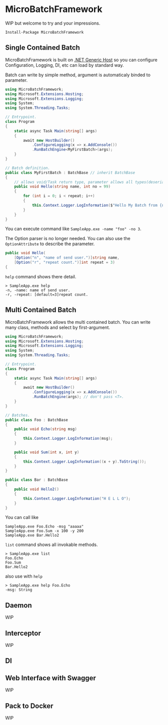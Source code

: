 MicroBatchFramework
===
WIP but welcome to try and your impressions.

```
Install-Package MicroBatchFramework
```

Single Contained Batch
---
MicroBatchFramework is built on [.NET Generic Host](https://docs.microsoft.com/en-us/aspnet/core/fundamentals/host/generic-host) so you can configure Configuration, Logging, DI, etc can load by standard way.

Batch can write by simple method, argument is automaticaly binded to parameter.

```csharp
using MicroBatchFramework;
using Microsoft.Extensions.Hosting;
using Microsoft.Extensions.Logging;
using System;
using System.Threading.Tasks;

// Entrypoint.
class Program
{
    static async Task Main(string[] args)
    {
        await new HostBuilder()
            .ConfigureLogging(x => x.AddConsole())
            .RunBatchEngine<MyFirstBatch>(args);
    }
}

// Batch definition.
public class MyFirstBatch : BatchBase // inherit BatchBase
{
    // allows void/Task return type, parameter allows all types(deserialized by Utf8Json and can pass by JSON string)
    public void Hello(string name, int no = 99)
    { 
        for (int i = 0; i < repeat; i++)
        {
            this.Context.Logger.LogInformation($"Hello My Batch from {name}");
        }
    }
}
```

You can execute command like `SampleApp.exe -name "foo" -no 3`.

The Option parser is no longer needed. You can also use the `OptionAttribute` to describe the parameter.

```csharp
public void Hello(
    [Option("n", "name of send user.")]string name, 
    [Option("r", "repeat count.")]int repeat = 3)
{
```

`help` command shows there detail.

```
> SampleApp.exe help
-n, -name: name of send user.
-r, -repeat: [default=3]repeat count.
```

Multi Contained Batch
---
MicroBatchFramework allows the multi contained batch. You can write many class, methods and select by first-argument.

```csharp
using MicroBatchFramework;
using Microsoft.Extensions.Hosting;
using Microsoft.Extensions.Logging;
using System;
using System.Threading.Tasks;

// Entrypoint.
class Program
{
    static async Task Main(string[] args)
    {
        await new HostBuilder()
            .ConfigureLogging(x => x.AddConsole())
            .RunBatchEngine(args); // don't pass <T>.
    }
}

// Batches.
public class Foo : BatchBase
{
    public void Echo(string msg)
    {
        this.Context.Logger.LogInformation(msg);
    }

    public void Sum(int x, int y)
    {
        this.Context.Logger.LogInformation((x + y).ToString());
    }
}

public class Bar : BatchBase
{
    public void Hello2()
    {
        this.Context.Logger.LogInformation("H E L L O");
    }
}
```

You can call like

```
SampleApp.exe Foo.Echo -msg "aaaaa"
SampleApp.exe Foo.Sum -x 100 -y 200
SampleApp.exe Bar.Hello2
```

`list` command shows all invokable methods.

```
> SampleApp.exe list
Foo.Echo
Foo.Sum
Bar.Hello2
```

also use with `help`

```
> SampleApp.exe help Foo.Echo
-msg: String
```

Daemon
---
WIP

Interceptor
---
WIP

DI
---

Web Interface with Swagger
---
WIP

Pack to Docker
---
WIP